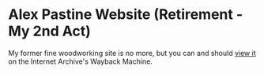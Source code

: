 # Alex Pastine Website (Retirement - My 2nd Act)
My former fine woodworking site is no more, but you can and should [view it](https://blah.com/) on the Internet Archive's Wayback Machine. 

